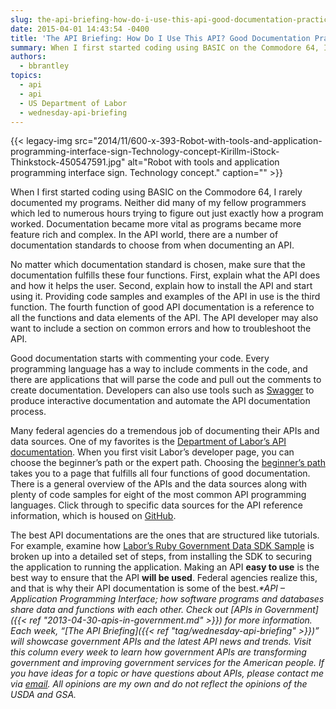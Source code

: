 ```yaml
---
slug: the-api-briefing-how-do-i-use-this-api-good-documentation-practices-from-department-of-labor
date: 2015-04-01 14:43:54 -0400
title: 'The API Briefing: How Do I Use This API? Good Documentation Practices from Department of Labor'
summary: When I first started coding using BASIC on the Commodore 64, I rarely documented my programs. Neither did many of my fellow programmers which led to numerous hours trying to figure out just exactly how a program worked. Documentation became more vital as programs became more feature rich and complex. In the API world, there
authors:
  - bbrantley
topics:
  - api
  - api
  - US Department of Labor
  - wednesday-api-briefing
---
```


{{< legacy-img src="2014/11/600-x-393-Robot-with-tools-and-application-programming-interface-sign-Technology-concept-Kirillm-iStock-Thinkstock-450547591.jpg" alt="Robot with tools and application programming interface sign. Technology concept." caption="" >}} 

When I first started coding using BASIC on the Commodore 64, I rarely documented my programs. Neither did many of my fellow programmers which led to numerous hours trying to figure out just exactly how a program worked. Documentation became more vital as programs became more feature rich and complex. In the API world, there are a number of documentation standards to choose from when documenting an API.

No matter which documentation standard is chosen, make sure that the documentation fulfills these four functions. First, explain what the API does and how it helps the user. Second, explain how to install the API and start using it. Providing code samples and examples of the API in use is the third function. The fourth function of good API documentation is a reference to all the functions and data elements of the API. The API developer may also want to include a section on common errors and how to troubleshoot the API.

Good documentation starts with commenting your code. Every programming language has a way to include comments in the code, and there are applications that will parse the code and pull out the comments to create documentation. Developers can also use tools such as <a href="http://swagger.io/" target="_blank">Swagger</a> to produce interactive documentation and automate the API documentation process.

Many federal agencies do a tremendous job of documenting their APIs and data sources. One of my favorites is the <a href="http://developer.dol.gov/" target="_blank">Department of Labor’s API documentation</a>. When you first visit Labor’s developer page, you can choose the beginner’s path or the expert path. Choosing the <a href="http://developer.dol.gov/beginner/" target="_blank">beginner’s path</a> takes you to a page that fulfills all four functions of good documentation. There is a general overview of the APIs and the data sources along with plenty of code samples for eight of the most common API programming languages. Click through to specific data sources for the API reference information, which is housed on <a href="https://github.com/USDepartmentofLabor/LaborStats-Android" target="_blank">GitHub</a>.

The best API documentations are the ones that are structured like tutorials. For example, examine how <a href="http://usdepartmentoflabor.github.io/Ruby-Sample-App/" target="_blank">Labor’s Ruby Government Data SDK Sample</a> is broken up into a detailed set of steps, from installing the SDK to securing the application to running the application. Making an API **easy to use** is the best way to ensure that the API **will be used**. Federal agencies realize this, and that is why their API documentation is some of the best._*API – Application Programming Interface; how software programs and databases share data and functions with each other. Check out [APIs in Government]({{< ref "2013-04-30-apis-in-government.md" >}}) for more information._
_Each week, “[The API Briefing]({{< ref "tag/wednesday-api-briefing" >}})” will showcase government APIs and the latest API news and trends. Visit this column every week to learn how government APIs are transforming government and improving government services for the American people. If you have ideas for a topic or have questions about APIs, please contact me via <a href="mailto:%20bill@billbrantley.com" target="_blank">email</a>. All opinions are my own and do not reflect the opinions of the USDA and GSA._